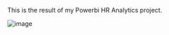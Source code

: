 This is the result of my Powerbi HR Analytics project.


![image](https://github.com/user-attachments/assets/a430abfd-5645-4772-9eec-3144292eb5b4)
